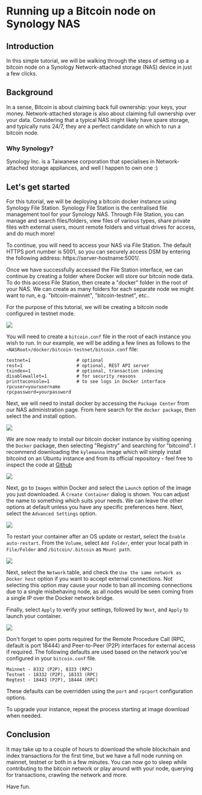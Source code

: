 #  Running up a Bitcoin node on Synology NAS

## Introduction

In this simple tutorial, we will be walking through the steps of setting up a bitcoin node on a Synology Network-attached storage (NAS) device in just a few clicks.

## Background

In a sense, Bitcoin is about claiming back full ownership: your keys, your money. Network-attached storage is also about claiming full ownership over your data. Considering that a typical NAS might likely have spare storage, and typically runs 24/7, they are a perfect candidate on which to run a bitcoin node.

### Why Synology?

Synology Inc. is a Taiwanese corporation that specialises in Network-attached storage appliances, and well I happen to own one :)

## Let's get started

For this tutorial, we will be deploying a bitcoin docker instance using Synology File Station. Synology File Station is the centralised file management tool for your Synology NAS. Through File Station, you can manage and search files/folders, view files of various types, share private files with external users, mount remote folders and virtual drives for access, and do much more!

To continue, you will need to access your NAS via File Station. The default HTTPS port number is 5001, so you can securely access DSM by entering the following address: https://server-hostname:5001/.

Once we have successfully accessed the File Station interface, we can continue by creating a folder where Docker will store our bitcoin node data. To do this access File Station, then create a "docker" folder in the root of your NAS. We can create as many folders for each separate node we might want to run, e.g. "bitcoin-mainnet", "bitcoin-testnet", etc..

For the purpose of this tutorial, we will be creating a bitcoin node configured in testnet mode.

![](images/CdpkwsX.png)

You will need to create a `bitcoin.conf` file in the root of each instance you wish to run. In our example, we will be adding a few lines as follows to the `<NASRoot>/docker/bitcoin-testnet/bitcoin.conf` file:

```console
testnet=1                 # optional
rest=1                    # optional, REST API server
txindex=1                 # optional, transaction indexing
disablewallet=1           # for security reasons
printtoconsole=1          # to see logs in Docker interface
rpcuser=yourusername
rpcpassword=yourpassword
```

Next, we will need to install docker by accessing the `Package Center` from our NAS administration page. From here search for the `docker package`, then select the and install option.

![](images/nRDd07S.png)

 We are now ready to install our bitcoin docker instance by visiting opening the `Docker` package, then selecting "Registry" and searching for "bitcoind". I recommend downloading the `kylemanna` image which will simply install bitcoind on an Ubuntu instance and from its official repository - feel free to inspect the code at [Github](https://github.com/kylemanna/docker-bitcoind/blob/master/Dockerfile)

![](images/wiZtXhR.png)

Next, go to `Images` within Docker and select the `Launch` option of the image you just downloaded. A `Create Container` dialog is shown. You can adjust the name to something which suits your needs. We can leave the other options at default unless you have any specific preferences here. Next, select the `Advanced Settings` option.

![](images/gmtcZSJ.png)

To restart your container after an OS update or restart, select the `Enable auto-restart`.
From the  `Volume`, select `Add Folder`, enter your local path in `File/Folder` and `/bitcoin/.bitcoin` as `Mount path`.

![](images/xHeRvi7.png)

Next, select the `Network` table, and check the `Use the same network as Docker host` option if you want to accept external connections. Not selecting this option may cause your node to ban all incoming connections due to a single misbehaving node, as all nodes would be seen coming from a single IP over the Docker network bridge.

Finally, select `Apply` to verify your settings, followed by `Next`, and `Apply` to launch your container.

![](images/M6LLEI1.png)

Don't forget to open ports required for the Remote Procedure Call (RPC, default is port 18444) and Peer-to-Peer (P2P) interfaces for external access if required. The following defaults are used based on the network you've configured in your `bitcoin.conf` file.

```console
Mainnet - 8332 (P2P), 8333 (RPC)
Testnet - 18332 (P2P), 18333 (RPC)
Regtest - 18443 (P2P), 18444 (RPC)
```

These defaults can be overridden using the `port` and `rpcport` configuration options.

To upgrade your instance, repeat the process starting at image download when needed.

## Conclusion

It may take up to a couple of hours to download the whole blockchain and index transactions for the first time, but we have a full node running on mainnet, testnet or both in a few minutes. You can now go to sleep while contributing to the bitcoin network or play around with your node, querying for transactions, crawling the network and more.

Have fun.
